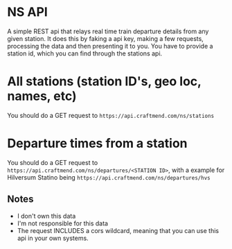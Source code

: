 # NS API
A simple REST api that relays real time train departure details from any given station. It does this by faking a api key, making a few requests, processing the data and then presenting it to you. You have to provide a station id, which you can find through the stations api.

# All stations (station ID's, geo loc, names, etc)
You should do a GET request to `https://api.craftmend.com/ns/stations`


# Departure times from a station
You should do a GET request to `https://api.craftmend.com/ns/departures/<STATION ID>`, with a example for Hilversum Statino being `https://api.craftmend.com/ns/departures/hvs`

## Notes
 - I don't own this data
 - I'm not responsible for this data
 - The request INCLUDES a cors wildcard, meaning that you can use this api in your own systems.
